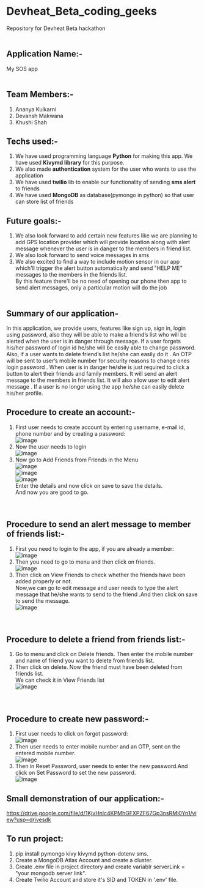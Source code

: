 # Devheat_Beta_coding_geeks
Repository for Devheat Beta hackathon</br>
</br>
## Application Name:-</br>
My SOS app</br></br>
## Team Members:-</br>
1. Ananya Kulkarni
2. Devansh Makwana
3. Khushi Shah

## Techs used:-</br>
1. We have used programming language <b>Python</b> for making this app. We have used <b>Kivymd library</b> for this purpose.</br>
2. We also made <b>authentication</b> system for the user who wants to use the application </br>
3. We have used <b>twilio</b> lib to enable our functionality of sending <b>sms alert</b> to friends</br>
4. We have used <b>MongoDB</b> as database(pymongo in python) so that user can store list of friends</br>


## Future goals:-</br>
1. We also look forward to add certain new features like we are planning to add GPS location provider which will provide location along with  alert message whenever the user is in danger to the members in friend list.</br>
2. We also look forward to send voice messages in sms</br>
3. We also excited to find a way to include motion sensor in our app which'll trigger the alert button automatically and send "HELP ME" messages to the members in the friends list.</br>
By this feature there'll be no need of opening our phone then app to send alert messages, only a particular motion will do the job</br></br>

## Summary of our application-</br>
In this application, we provide users, features like sign up, sign in, login using password, also they will be able to make a friend’s list  who will be alerted when the user is in danger through message. If a user forgets his/her password of login id he/she will be easily able to change password. Also, if a user wants to delete friend’s list he/she can easily do it .  An OTP will be sent to  user’s mobile number for security reasons to change ones login password . When user is in danger he/she is just required to click a button to alert their friends and family members. It will send an alert message to the members in friends list. It will also allow user to edit alert message . If a user is no longer using the app he/she can easily delete his/her profile.  </br>

## Procedure to create an account:-</br>
1.	First user needs to create account by entering username, e-mail id, phone number and by creating a password:</br>
	![image](https://user-images.githubusercontent.com/107758523/175778591-c3c005c2-edc9-49c2-8604-088c9c0d256a.png)</br>
2.	Now the user needs to login</br>
![image](https://user-images.githubusercontent.com/107758523/175778769-fbbb9b8e-7ae7-4140-b7e9-d7b6607556da.png)</br>
3.	Now go to Add Friends from Friends in the  Menu</br>
![image](https://user-images.githubusercontent.com/107758523/175778676-a90f4431-e695-475f-9d92-82bdacbd282f.png)</br>
![image](https://user-images.githubusercontent.com/107758523/175778705-03403ca6-e42c-4a9b-9e3c-0c6e52f26f39.png)</br>
![image](https://user-images.githubusercontent.com/107758523/175778723-1e6be60d-8397-46e3-951f-001d7063b755.png)</br>
Enter the details and now click on save to save the details.</br>
And now you are good to go.</br></br></br>


## Procedure to send an alert message to member of friends list:-</br>
1.	First you need to login to the app, if you are already a member:</br>
![image](https://user-images.githubusercontent.com/107758523/175778769-fbbb9b8e-7ae7-4140-b7e9-d7b6607556da.png)</br>
2.	Then you need to go to menu and then click on friends.</br>
![image](https://user-images.githubusercontent.com/107758523/175778787-ae0d52ab-f0bc-4748-840d-0da1daf26de5.png)</br>
3.	Then click on View Friends to check whether the friends have been added properly or not.<br> Now,we can go to edit message and user needs to type the alert message that he/she wants to send to the friend .And then click on save to send the message.</br>
![image](https://user-images.githubusercontent.com/107758523/175778821-da5dbb21-0ab9-4289-84c0-5767df64d3aa.png)</br></br></br>

## Procedure to delete a friend from friends list:-</br>
1.	Go to menu and click on Delete friends. Then enter the mobile number and name of friend you want to delete from friends list.</br>
2.	Then click on delete. Now the friend must have been deleted from friends list.</br>
We can check it in View Friends list</br>
![image](https://user-images.githubusercontent.com/107758523/175778869-bf126c5a-36b2-41f4-b2cf-4ec13f6383dd.png)</br></br></br>

## Procedure to create new password:-</br>
1.	First user needs to click on forgot password: </br>
![image](https://user-images.githubusercontent.com/107758523/175778906-bbc65aec-02bd-4928-acc5-22c369fb469a.png)</br>
2.	Then user needs to enter mobile number and an OTP, sent on the entered mobile number.</br>
![image](https://user-images.githubusercontent.com/107758523/175778925-2c1bf6f3-6de1-439a-a508-527edb354eb0.png)</br>
3.	Then in Reset Password, user needs to enter the new password.And click on Set Password to set the new password.</br>
![image](https://user-images.githubusercontent.com/107758523/175778948-a50a12bd-200a-4747-90fc-7b63f52b74e8.png)</br>

## Small demonstration of our application:-</br>
  https://drive.google.com/file/d/1KjvHnlc4KPMhGFXPZF67Gp3nsRMi0Yn1/view?usp=drivesdk

 ## To run project:
 1. pip install pymongo kivy kivymd python-dotenv sms.
 2. Create a MongoDB Atlas Account and create a cluster.
 3. Create .env file in project directory and create variablr serverLink = "your mongodb server link".
 4. Create Twilio Account and store it's SID and TOKEN in '.env' file.